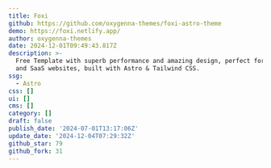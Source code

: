 ```yaml
---
title: Foxi
github: https://github.com/oxygenna-themes/foxi-astro-theme
demo: https://foxi.netlify.app/
author: oxygenna-themes
date: 2024-12-01T09:49:43.817Z
description: >-
  Free Template with superb performance and amazing design, perfect for startups
  and SaaS websites, built with Astro & Tailwind CSS.
ssg:
  - Astro
css: []
ui: []
cms: []
category: []
draft: false
publish_date: '2024-07-01T13:17:06Z'
update_date: '2024-12-04T07:29:32Z'
github_star: 79
github_fork: 31
---
```

